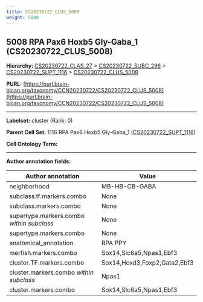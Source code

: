 ```yaml
---
title: CS20230722_CLUS_5008
weight: 5008
---
```

## 5008 RPA Pax6 Hoxb5 Gly-Gaba_1 (CS20230722_CLUS_5008)
<b>Hierarchy: </b>
[CS20230722_CLAS_27](../CS20230722_CLAS_27) >
[CS20230722_SUBC_296](../CS20230722_SUBC_296) >
[CS20230722_SUPT_1116](../CS20230722_SUPT_1116) >
[CS20230722_CLUS_5008](../CS20230722_CLUS_5008)

**PURL:** [https://purl.brain-bican.org/taxonomy/CCN20230722/CS20230722_CLUS_5008](https://purl.brain-bican.org/taxonomy/CCN20230722/CS20230722_CLUS_5008)

---


**Labelset:** cluster (Rank: 0)

**Parent Cell Set:** 1116 RPA Pax6 Hoxb5 Gly-Gaba_1 ([CS20230722_SUPT_1116](../CS20230722_SUPT_1116))



**Cell Ontology Term:** 

[MARKER GENES.]: #


---

[TRANSFERRED ANNOTATIONS.]: #


[AUTHOR ANNOTATION FIELDS.]: #


**Author annotation fields:**

| Author annotation | Value |
|-------------------|-------|
|neighborhood|MB-HB-CB-GABA|
|subclass.tf.markers.combo|None|
|subclass.markers.combo|None|
|supertype.markers.combo _within subclass_|None|
|supertype.markers.combo|None|
|anatomical_annotation|RPA PPY|
|merfish.markers.combo|Sox14,Slc6a5,Npas1,Ebf3|
|cluster.TF.markers.combo|Sox14,Hoxd3,Foxp2,Gata2,Ebf3|
|cluster.markers.combo _within subclass_|Npas1|
|cluster.markers.combo|Sox14,Slc6a5,Npas1,Ebf3|
